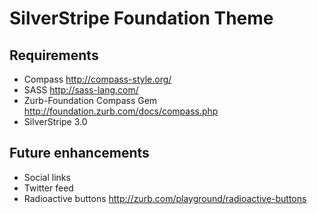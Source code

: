 # SilverStripe Foundation Theme

## Requirements

 * Compass http://compass-style.org/
 * SASS http://sass-lang.com/
 * Zurb-Foundation Compass Gem http://foundation.zurb.com/docs/compass.php
 * SilverStripe 3.0

## Future enhancements

 * Social links
 * Twitter feed
 * Radioactive buttons http://zurb.com/playground/radioactive-buttons
